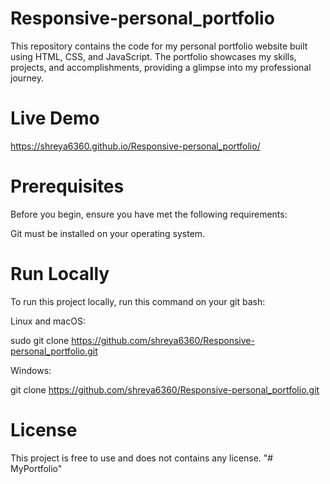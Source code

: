 # Responsive-personal_portfolio
This repository contains the code for my personal portfolio website built using HTML, CSS, and JavaScript. The portfolio showcases my skills, projects, and accomplishments, providing a glimpse into my professional journey.

# Live Demo
https://shreya6360.github.io/Responsive-personal_portfolio/ 


# Prerequisites
Before you begin, ensure you have met the following requirements: 
 
Git must be installed on your operating system.

# Run Locally
To run this project locally, run this command on your git bash:

Linux and macOS:

sudo git clone https://github.com/shreya6360/Responsive-personal_portfolio.git 

Windows:

git clone https://github.com/shreya6360/Responsive-personal_portfolio.git 

# License
This project is free to use and does not contains any license.
"# MyPortfolio" 
